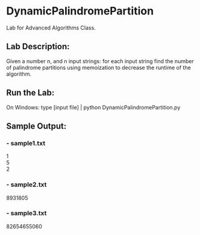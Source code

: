 # DynamicPalindromePartition
Lab for Advanced Algorithms Class.
## Lab Description:
Given a number n, and n input strings: for each input string find the number of palindrome partitions using memoization to decrease the runtime of the algorithm.
## Run the Lab:
On Windows:
type [input file] | python DynamicPalindromePartition.py
## Sample Output:
### - sample1.txt
1  
5  
2  
### - sample2.txt
8931805
### - sample3.txt
82654655060
